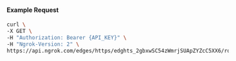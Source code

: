 <!-- Code generated for API Clients. DO NOT EDIT. -->

#### Example Request

```bash
curl \
-X GET \
-H "Authorization: Bearer {API_KEY}" \
-H "Ngrok-Version: 2" \
https://api.ngrok.com/edges/https/edghts_2gbxwSC54zWmrjSUApZYZcC5XX6/routes/edghtsrt_2gbxwUjvgH4RKKohPKX3gZJCW9L/saml
```
